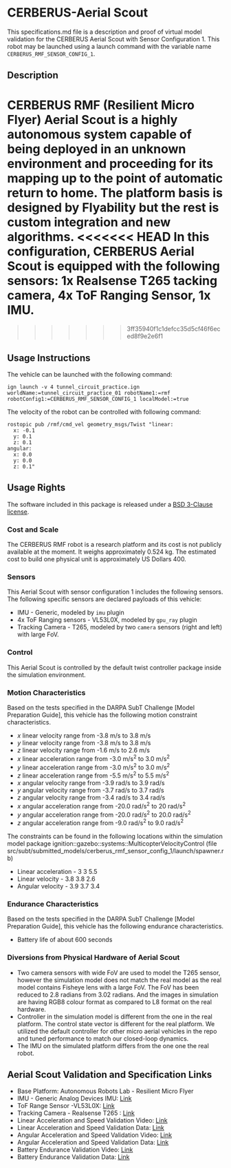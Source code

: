 <!-- This is a Markdown description of a robot model submitted for inclusion in the
DARPA Subterranean Challenge Technology Repository -->

# CERBERUS-Aerial Scout
This specifications.md file is a description and proof of virtual model validation for
the CERBERUS Aerial Scout with Sensor Configuration 1. This robot may be launched using a launch command with the variable name `CERBERUS_RMF_SENSOR_CONFIG_1`.

## Description
CERBERUS RMF (Resilient Micro Flyer) Aerial Scout is a highly autonomous system capable of being deployed in an unknown environment and proceeding for its mapping up to the point of automatic return to home. The platform basis is designed by Flyability but the rest is custom integration and new algorithms.
<<<<<<< HEAD
In this configuration, CERBERUS Aerial Scout is equipped with the following sensors: 
1x Realsense T265 tacking camera, 4x ToF Ranging Sensor, 1x IMU.
=======
>>>>>>> 3ff35940f1c1defcc35d5cf46f6eced8f9e2e6f1

## Usage Instructions
The vehicle can be launched with the following command:
```
ign launch -v 4 tunnel_circuit_practice.ign worldName:=tunnel_circuit_practice_01 robotName1:=rmf robotConfig1:=CERBERUS_RMF_SENSOR_CONFIG_1 localModel:=true
```
The velocity of the robot can be controlled with following command:
```
rostopic pub /rmf/cmd_vel geometry_msgs/Twist "linear:
  x: -0.1
  y: 0.1
  z: 0.1
angular:
  x: 0.0
  y: 0.0
  z: 0.1"
```

## Usage Rights
The software included in this package is released under a [BSD 3-Clause license](LICENSE).


### Cost and Scale
The CERBERUS RMF robot is a research platform and its cost is not publicly available at the moment.
It weighs approximately 0.524 kg. The estimated cost to build one physical unit is approximately US Dollars 400.

### Sensors
This Aerial Scout with sensor configuration 1 includes the following sensors. 
The following specific sensors are declared payloads of this vehicle:
* IMU - Generic, modeled by `imu` plugin
* 4x ToF Ranging sensors - VL53L0X, modeled by `gpu_ray` plugin
* Tracking Camera - T265, modeled by two `camera` sensors (right and left) with large FoV.

### Control
This Aerial Scout is controlled by the default twist controller package inside the simulation environment.

### Motion Characteristics
Based on the tests specified in the DARPA SubT Challenge [Model Preparation
Guide], this vehicle has the following motion constraint characteristics.
* _x_ linear velocity range from -3.8 m/s to 3.8 m/s
* _y_ linear velocity range from -3.8 m/s to 3.8 m/s
* _z_ linear velocity range from -1.6 m/s to 2.6 m/s
* _x_ linear acceleration range from -3.0 m/s<sup>2</sup> to 3.0 m/s<sup>2</sup>
* _y_ linear acceleration range from -3.0 m/s<sup>2</sup> to 3.0 m/s<sup>2</sup>
* _z_ linear acceleration range from -5.5 m/s<sup>2</sup> to 5.5 m/s<sup>2</sup>
* _x_ angular velocity range from -3.9 rad/s to 3.9 rad/s
* _y_ angular velocity range from -3.7 rad/s to 3.7 rad/s
* _z_ angular velocity range from -3.4 rad/s to 3.4 rad/s
* _x_ angular acceleration range from -20.0 rad/s<sup>2</sup> to 20 rad/s<sup>2</sup>
* _y_ angular acceleration range from -20.0 rad/s<sup>2</sup> to 20.0 rad/s<sup>2</sup>
* _z_ angular acceleration range from -9.0 rad/s<sup>2</sup> to 9.0 rad/s<sup>2</sup>

The constraints can be found in the following locations within the simulation model
package ignition::gazebo::systems::MulticopterVelocityControl (file src/subt/submitted_models/cerberus_rmf_sensor_config_1/launch/spawner.rb)
* Linear acceleration - <maximumLinearAcceleration>3 3 5.5</maximumLinearAcceleration>
* Linear velocity - <maximumLinearVelocity>3.8 3.8 2.6</maximumLinearVelocity>
* Angular velocity - <maximumAngularVelocity>3.9 3.7 3.4</maximumAngularVelocity>

### Endurance Characteristics
Based on the tests specified in the DARPA SubT Challenge [Model Preparation
Guide], this vehicle has the following endurance characteristics.

* Battery life of about 600 seconds

### Diversions from Physical Hardware of Aerial Scout
* Two camera sensors with wide FoV are used to model the T265 sensor, however the simulation model does not match the real model
as the real model contains Fisheye lens with a large FoV. The FoV has been reduced to 2.8 radians from 3.02 radians. And the images in simulation are having RGB8 colour format as compared to L8 format on the real hardware.
* Controller in the simulation model is different from the one in the real platform. The control state vector is different for the real platform. We utilized the default controller for other micro aerial vehicles in the repo and tuned performance to match our closed-loop dynamics.
* The IMU on the simulated platform differs from the one one the real robot.

## <a name="validation_links"></a>Aerial Scout Validation and Specification Links
* Base Platform: Autonomous Robots Lab - Resilient Micro Flyer
* IMU - Generic Analog Devices IMU: [Link](https://www.analog.com/en/parametricsearch/11172#/)
* ToF Range Sensor -VL53L0X: [Link](https://www.pololu.com/product/2490)
* Tracking Camera - Realsense T265 : [Link](https://www.intelrealsense.com/tracking-camera-t265/)
* Linear Acceleration and Speed Validation Video: [Link](https://drive.google.com/file/d/1hep_ti0LY3wNCooUpJh06TTT2gG3RPNn/view?usp=sharing)
* Linear Acceleration and Speed Validation Data: [Link](https://drive.google.com/file/d/1I8nKsqnE6CqWwJkut4WVpc1BPDECNTLL/view?usp=sharing)
* Angular Acceleration and Speed Validation Video: [Link](https://drive.google.com/file/d/1wEF2rkPWH0N_U9Yr5QXQZMPTysrr9y6B/view?usp=sharing)
* Angular Acceleration and Speed Validation Data: [Link](https://drive.google.com/file/d/1sLb_djgq5xFi3PKDqrje2H1CVppl2KKp/view?usp=sharing)
* Battery Endurance Validation Video: [Link](https://drive.google.com/file/d/1Qzbuuz_tl8gtKxU1OBH5mrgaueKcTPmB/view?usp=sharing)
* Battery Endurance Validation Data: [Link](https://drive.google.com/file/d/19VTE4STCADNO1WHdsoeUbEBw_41VDj3y/view?usp=sharing)
